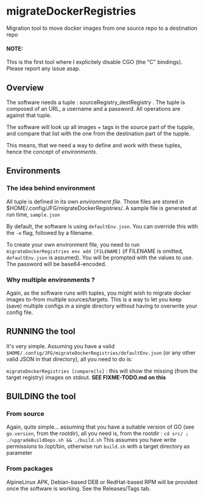 # migrateDockerRegistries

Migration tool to move docker images from one source repo to a destination repo

#### NOTE:
This is the first tool where I explicitely disable CGO (the "C" bindings). Please report any issue asap.


## Overview

The software needs a tuple : sourceRegistry_destRegistry . The tuple is composed of an URL, a username and a password. All operations are against that tuple.

The software will look up all images + tags in the source part of the tupple, and compare that list with the one from the destination part of the tupple.

This means, that we need a way to define and work with these tuples, hence the concept of *environments*.

## Environments

### The idea behind environment
All tuple is defined in its own *environment file*. Those files are stored in $HOME/.config/JFG/migrateDockerRegistries/. A sample file is generated at run time, `sample.json`

By default, the software is using `defaultEnv.json`. You can override this with the `-e` flag, followed by a filename.

To create your own environment file, you need to run `migrateDockerRegistries env add [FILENAME]` (if FILENAME is omitted, `defaultEnv.json` is assumed).
You will be prompted with the values to use. The password will be base64-encoded.

### Why multiple environments ?

Again, as the software runs with tuples, you might wish to migrate docker images to-from multiple sources/targets. This is a way to let you keep (save) multiple configs in a single directory without having to overwrite your config file.

## RUNNING the tool

It's very simple. Assuming you have a valid `$HOME/.config/JFG/migrateDockerRegistries/defaultEnv.json` (or any other valid JSON in that directory), all you need to do is:

`migrateDockerRegistries [compare|ls]` : this will show the missing (from the target registry) images on stdout. **SEE FIXME-TODO.md on this**

## BUILDING the tool

### From source
Again, quite simple... assuming that you have a suitable version of GO (see `go.version`, from the rootdir), all you need is, from the rootdir : `cd src/ ; ./upgradeBuildDeps.sh && ./build.sh`
This assumes you have write permissions to /opt/bin, otherwise run `build.sh` with a target directory as parameter

### From packages

AlpineLinux APK, Debian-based DEB or RedHat-based RPM will be provided once the software is working. See the Releases/Tags tab.

